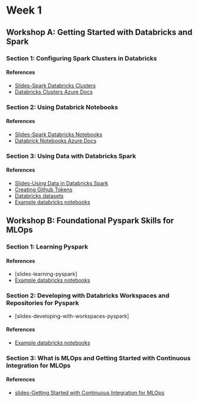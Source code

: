 # Week 1

## Workshop A:  Getting Started with Databricks and Spark

### Section 1:  Configuring Spark Clusters in Databricks

#### References
* [Slides-Spark Databricks Clusters](https://docs.google.com/presentation/d/1a9bBh3Vsy3xpBLZsVvop7a0zdAH1Fdzsq5eNx1Om7kY/edit?usp=sharing)
* [Databricks Clusters Azure Docs](https://docs.microsoft.com/en-us/azure/databricks/clusters/)

### Section 2:  Using Databrick Notebooks

#### References
* [Slides-Spark Databricks Notebooks](https://docs.google.com/presentation/d/1hgXX5cdcukZCQQhF6VZMNn9A8gLRVVoFe46Z2cHIZd4/edit?usp=sharing)
* [Databrick Notebooks Azure Docs](https://docs.microsoft.com/en-us/azure/databricks/notebooks/)


### Section 3: Using Data with Databricks Spark
#### References
* [Slides-Using Data in Databricks Spark](https://docs.google.com/presentation/d/1KQvpJjaRGvYkYLXduMm6SvxA_fNeI9V8VYrvGosJlGs/edit?usp=sharing)
* [Creating Github Tokens](https://docs.github.com/en/authentication/keeping-your-account-and-data-secure/creating-a-personal-access-token)
* [Databricks datasets](https://docs.microsoft.com/en-us/azure/databricks/data/databricks-datasets)
* [Example databricks notebooks](https://github.com/FourthBrain/databricks-zero-to-mlops/tree/main/src/week1-getting-started)

## Workshop B: Foundational Pyspark Skills for MLOps

### Section 1:  Learning Pyspark

#### References
* [slides-learning-pyspark]
* [Example databricks notebooks](https://github.com/FourthBrain/databricks-zero-to-mlops/tree/main/src/week1-getting-started)

### Section 2: Developing with Databricks Workspaces and Repositories for Pyspark
* [slides-developing-with-workspaces-pyspark]
#### References
* [Example databricks notebooks](https://github.com/FourthBrain/databricks-zero-to-mlops/tree/main/src/week1-getting-started)


### Section 3:  What is MLOps and Getting Started with Continuous Integration for MLOps

#### References
* [slides-Getting Started with Continuous Integration for MLOps](https://docs.google.com/presentation/d/1yxQDmEODxkf1M29G_Gfjg9KJMGuLJuXYL-pXahVZ8dg/edit?usp=sharing)

